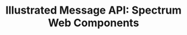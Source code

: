 ---
layout: api.njk
title: 'Illustrated Message API: Spectrum Web Components'
displayName: Illustrated Message
componentName: illustrated-message
componentHeading: sp-illustrated-message
tags:
- component-api
---